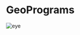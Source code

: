 # GeoPrograms

![eye](https://github.com/killiam-cs/GeoPrograms/assets/113317511/6e596db5-531c-4ac7-82f5-90446061091c)
